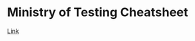  # Ministry of Testing Cheatsheet
 [Link](https://www.ministryoftesting.com/articles/test-heuristics-cheat-sheet)